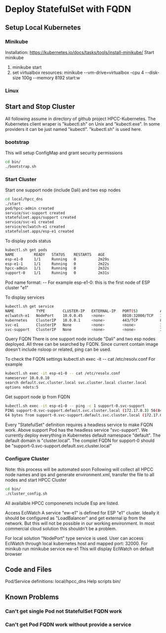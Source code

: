 # Deploy StatefulSet with FQDN

## Setup Local Kubernetes

### Minikube

Installation: https://kubernetes.io/docs/tasks/tools/install-minikube/
Start minikube
  1) minikube start
  2) set virtualbox resources: 
     minikube --vm-drive=virtualbox -cpu 4 --disk-size 100g --memory 8192 start:w


### Linux


## Start and Stop Cluster
All following assume in directory of github project HPCC-Kubernetes.
The Kubernetes client wraper is "kubectl.sh" on Unix and "kubectl.exe". In some providers it can be just named "kubectl". "kubectl.sh" is used here.

### bootstrap
This will setup ConfigMap and grant security permissions
```sh
cd bin/
./bootstrap.sh
```

### Start Cluster
Start one support node (include Dali) and two esp nodes
```sh
cd local/hpcc_dns
./start
pod/hpcc-admin created
service/svc-support created
statefulset.apps/support created
service/svc-e1 created
service/eclwatch-e1 created
statefulset.apps/esp-e1 created
```

To display pods status
```sh
kubectl.sh get pods
NAME         READY   STATUS    RESTARTS   AGE
esp-e1-0     1/1     Running   0          2m29s
esp-e1-1     1/1     Running   0          2m22s
hpcc-admin   1/1     Running   0          2m32s
support-0    1/1     Running   0          2m31s

```

Pod name format: <HPCC comp>-<cluster name>-<optional ordinal index>
For example esp-e1-0: this is the first node of ESP cluster "e1"

To display services
```sh
kubectl.sh get service
NAME          TYPE        CLUSTER-IP   EXTERNAL-IP   PORT(S)          AGE
eclwatch-e1   NodePort    10.0.0.45    <none>        8010:32000/TCP   3m50s
kubernetes    ClusterIP   10.0.0.1     <none>        443/TCP          8h
svc-e1        ClusterIP   None         <none>        <none>           3m51s
svc-support   ClusterIP   None         <none>        <none>           3m53s

```

Query FQDN
There is one support node include "Dali" and two esp nodes deployed. All three can be searched by FQDN. Since current contain image doesn't include nsloop or related, ping can be used.

To check the FQDN settings
kubectl.sh exec -it <pod name> -- cat /etc/resolv.conf
For example
```sh
kubectl.sh exec -it esp-e1-0 -- cat /etc/resolv.conf
nameserver 10.0.0.10
search default.svc.cluster.local svc.cluster.local cluster.local
options ndots:5
```

Get support node ip from FQDN
```sh
kubectl.sh exec -it esp-e1-0 -- ping -c 1 support-0.svc-support
PING support-0.svc-support.default.svc.cluster.local (172.17.0.3) 56(84) bytes of data.
64 bytes from support-0.svc-support.default.svc.cluster.local (172.17.0.3): icmp_seq=1 ttl=64 time=0.073 ms
```
Every "StatefulSet" definition requires a headless service to make FQDN work. Above support Pod has the headless service "svc-support".  We currently deploy everything in Kubernetes default namespace "default". The default domain is "cluster.local". The complet FQDN for support-0 should be "support-0.svc-support.default.svc.cluster.local"


### Configure Cluster
Note: this process will be automated soon
Following will collect all HPCC node names and ips and generate environment.xml, transfer the file to all nodes and start HPCC Cluster
```sh
cd bin/
./cluster_config.sh
```

All availalble HPCC componenets include Esp are listed.

Access EclWatch
A service "ew-e1" is defined for ESP "e1" cluster. Ideally it should be configured as "LoadBalancer" and get external ip from the network. But this will not be possible in our working environment. In most commercial cloud solution this shouldn't be a problem. 

For local solution "NodePort" type service is used. 
User can access EclWatch through local kubernetes host and mapped port: 32000.
For minikub run
   minikube service ew-e1
This will display EclWatch on default browser

## Code and Files

Pod/Service definitions: local/hpcc_dns
Help scripts bin/

## Known Problems
### Can't get single Pod not StatefulSet FQDN work
### Can't get Pod FQDN work without provide a service


